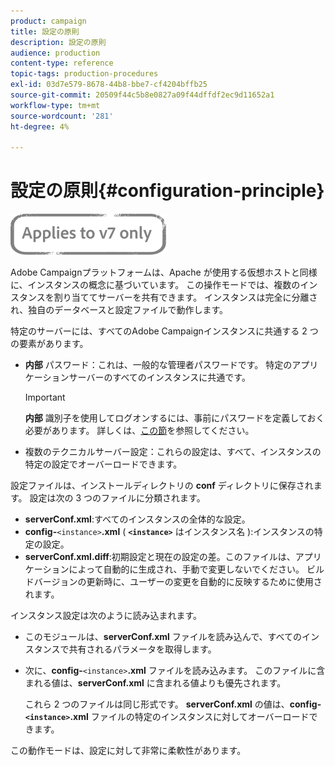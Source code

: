 ```yaml
---
product: campaign
title: 設定の原則
description: 設定の原則
audience: production
content-type: reference
topic-tags: production-procedures
exl-id: 03d7e579-8678-44b8-bbe7-cf4204bffb25
source-git-commit: 20509f44c5b8e0827a09f44dffdf2ec9d11652a1
workflow-type: tm+mt
source-wordcount: '281'
ht-degree: 4%

---
```


# 設定の原則{#configuration-principle}

![](../../assets/v7-only.svg)

Adobe Campaignプラットフォームは、Apache が使用する仮想ホストと同様に、インスタンスの概念に基づいています。 この操作モードでは、複数のインスタンスを割り当ててサーバーを共有できます。 インスタンスは完全に分離され、独自のデータベースと設定ファイルで動作します。

特定のサーバーには、すべてのAdobe Campaignインスタンスに共通する 2 つの要素があります。

* **内部** パスワード：これは、一般的な管理者パスワードです。 特定のアプリケーションサーバーのすべてのインスタンスに共通です。

   >[!IMPORTANT]
   >
   >**内部** 識別子を使用してログオンするには、事前にパスワードを定義しておく必要があります。 詳しくは、[この節](../../installation/using/configuring-campaign-server.md#internal-identifier)を参照してください。

* 複数のテクニカルサーバー設定：これらの設定は、すべて、インスタンスの特定の設定でオーバーロードできます。

設定ファイルは、インストールディレクトリの **conf** ディレクトリに保存されます。 設定は次の 3 つのファイルに分類されます。

* **serverConf.xml**:すべてのインスタンスの全体的な設定。
* **config-**`<instance>`**.xml** ( **`<instance>`** はインスタンス名 ):インスタンスの特定の設定。
* **serverConf.xml.diff**:初期設定と現在の設定の差。このファイルは、アプリケーションによって自動的に生成され、手動で変更しないでください。 ビルドバージョンの更新時に、ユーザーの変更を自動的に反映するために使用されます。

インスタンス設定は次のように読み込まれます。

* このモジュールは、**serverConf.xml** ファイルを読み込んで、すべてのインスタンスで共有されるパラメータを取得します。
* 次に、**config-**`<instance>`**.xml** ファイルを読み込みます。 このファイルに含まれる値は、**serverConf.xml** に含まれる値よりも優先されます。

   これら 2 つのファイルは同じ形式です。 **serverConf.xml** の値は、**config-`<instance>`.xml** ファイルの特定のインスタンスに対してオーバーロードできます。

この動作モードは、設定に対して非常に柔軟性があります。
